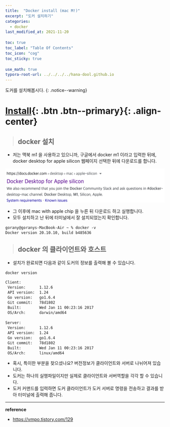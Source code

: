 ```yaml
---
title:  "Docker install (mac M!)"
excerpt: "도커 설치하기"
categories:
  - docker
last_modified_at: 2021-11-20

toc: true
toc_label: "Table Of Contents"
toc_icon: "cog"
toc_sticky: true

use_math: true
typora-root-url: ../../../../hana-dool.github.io
---
```


 도커를 설치해봅시다.
{: .notice--warning}

# [Install](#link){: .btn .btn--primary}{: .align-center}

> ## docker 설치

- 저는 맥북 m1 을 사용하고 있으니까, 구글에서 docker m1 이라고 입력한 뒤에,  docker desktop for apple silicon 웹페이지 선택한 뒤에 다운로드를 합니다.

![png](/assets/images/Program/6_1.png)

- 그 이후에 mac with apple chip 을 누른 뒤 다운로드 하고 실행합니다.
- 모두 설치하고 난 뒤에 터미널에서 잘 설치되었는지 확인합니다.

```
gorany@goranys-MacBook-Air ~ % docker -v
Docker version 20.10.10, build b485636
```

> ## docker 의 클라이언트와 호스트

- 설치가 완료되면 다음과 같이 도커의 정보를 출력해 볼 수 있습니다.

```
docker version
```

```
Client:
 Version:      1.12.6
 API version:  1.24
 Go version:   go1.6.4
 Git commit:   78d1802
 Built:        Wed Jan 11 00:23:16 2017
 OS/Arch:      darwin/amd64

Server:
 Version:      1.12.6
 API version:  1.24
 Go version:   go1.6.4
 Git commit:   78d1802
 Built:        Wed Jan 11 00:23:16 2017
 OS/Arch:      linux/amd64
```

- 혹시, 특이한 부분을 찾으셨나요? 버전정보가 클라이언트와 서버로 나뉘어져 있습니다. 
- 도커는 하나의 실행파일이지만 실제로 클라이언트와 서버역할을 각각 할 수 있습니다. 
- 도커 커맨드를 입력하면 도커 클라이언트가 도커 서버로 명령을 전송하고 결과를 받아 터미널에 출력해 줍니다.

---

**reference**

- https://vmpo.tistory.com/129
